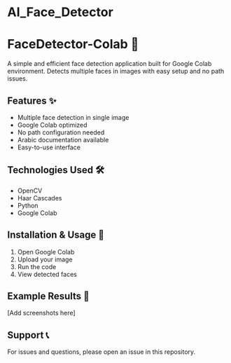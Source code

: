 # AI_Face_Detector


# FaceDetector-Colab 🎯

A simple and efficient face detection application built for Google Colab environment. Detects multiple faces in images with easy setup and no path issues.

## Features ✨
- Multiple face detection in single image
- Google Colab optimized
- No path configuration needed
- Arabic documentation available
- Easy-to-use interface

## Technologies Used 🛠️
- OpenCV
- Haar Cascades
- Python
- Google Colab

## Installation & Usage 🚀

1. Open Google Colab
2. Upload your image
3. Run the code
4. View detected faces

## Example Results 📸
[Add screenshots here]

## Support 📞
For issues and questions, please open an issue in this repository.
